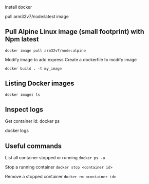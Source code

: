 install docker

pull arm32v7/node:latest image

Pull Alpine Linux image (small footprint) with Npm latest
---------------------------------------------------------

`docker image pull arm32v7/node:alpine`

Modify image to add express
Create a dockerfile to modify image

`docker build . -t my_image`

Listing Docker images
---------------------

`docker images ls`

Inspect logs
------------
Get container id:
docker ps 

docker logs <container id>

Useful commands
---------------
List all container stopped or running
`docker ps -a`

Stop a running container
`docker stop <container id>`

Remove a stopped container
`docker rm <container id>`
